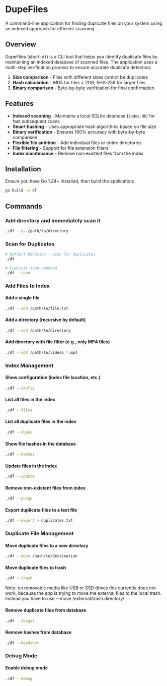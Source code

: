 # DupeFiles

A command-line application for finding duplicate files on your system using an indexed approach for efficient scanning.

## Overview

DupeFiles (short: `df`) is a CLI tool that helps you identify duplicate files by maintaining an indexed database of scanned files. The application uses a multi-step verification process to ensure accurate duplicate detection:

1. **Size comparison** - Files with different sizes cannot be duplicates
2. **Hash calculation** - MD5 for files < 2GB, SHA-256 for larger files
3. **Binary comparison** - Byte-by-byte verification for final confirmation

## Features

- **Indexed scanning** - Maintains a local SQLite database (`index.db`) for fast subsequent scans
- **Smart hashing** - Uses appropriate hash algorithms based on file size
- **Binary verification** - Ensures 100% accuracy with byte-by-byte comparison
- **Flexible file addition** - Add individual files or entire directories
- **File filtering** - Support for file extension filters
- **Index maintenance** - Remove non-existent files from the index

## Installation

Ensure you have Go 1.24+ installed, then build the application:

``` bash
go build -o df
```

## Commands

### Add directory and immediately scan it
```bash
./df --qs /path/to/directory
```

### Scan for Duplicates
```bash
# Default behavior - scan for duplicates
./df

# Explicit scan command
./df --scan
```

### Add Files to Index

#### Add a single file
```bash
./df --add /path/to/file.txt
```

#### Add a directory (recursive by default)
```bash
./df --add /path/to/directory
```

#### Add directory with file filter (e.g., only MP4 files)
```bash
./df --add /path/to/videos *.mp4
```

### Index Management

#### Show configuration (index file location, etc.)
```bash
./df --config
```

#### List all files in the index
```bash
./df --files
```

#### List all duplicate files in the index
```bash
./df --dupes
```

#### Show file hashes in the database
```bash
./df --hashes
```

#### Update files in the index
```bash
./df --update
```

#### Remove non-existent files from index
```bash
./df --purge
```

#### Export duplicate files to a text file
```bash
./df --export > duplicates.txt
```

### Duplicate File Management

#### Move duplicate files to a new directory
```bash
./df --move /path/to/destination
```

#### Move duplicate files to trash
```bash
./df --trash
```

Note: on removable media like USB or SSD drives this currently does not work, because the app is trying to move the external files to the local trash. Instead you have to use --move /external/trash.directory/

#### Remove duplicate files from database
```bash
./df --forget
```

#### Remove hashes from database
```bash
./df --headshot
```

### Debug Mode

#### Enable debug mode
```bash
./df --debug
```
